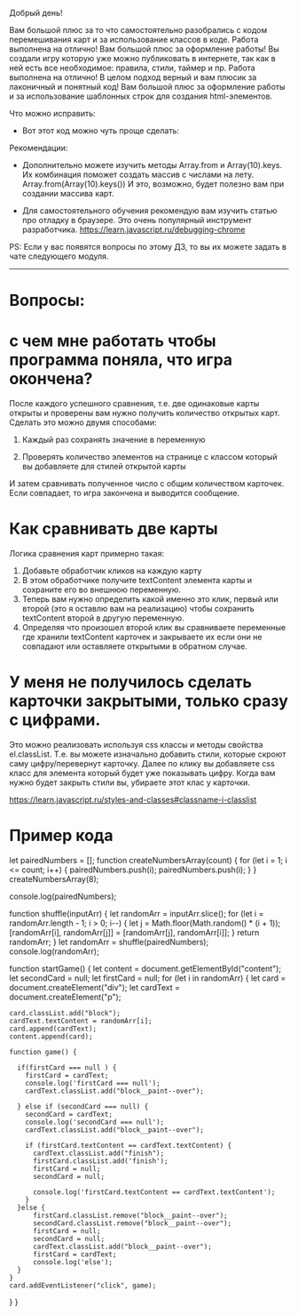 Добрый день!

Вам большой плюс за то что самостоятельно разобрались с кодом перемешивания карт и за использование классов в коде. Работа выполнена на отлично!
Вам большой плюс за оформление работы! Вы создали игру которую уже можно публиковать в интернете, так как в ней есть все необходимое: правила, стили, таймер и пр. Работа выполнена на отлично!
В целом подход верный и вам плюсик за лаконичный и понятный код!
Вам большой плюс за оформление работы и за использование шаблонных строк для создания html-элементов.


Что можно исправить:
- Вот этот код можно чуть проще сделать:


Рекомендации:
- Дополнительно можете изучить методы Array.from и Array(10).keys. Их комбинация поможет создать массив с числами на лету.
Array.from(Array(10).keys())
И это, возможно, будет полезно вам при создании массива карт.

- Для самостоятельного обучения рекомендую вам изучить статью про отладку в браузере. Это очень популярный инструмент разработчика.
https://learn.javascript.ru/debugging-chrome

PS: Если у вас появятся вопросы по этому ДЗ, то вы их можете задать в чате следующего модуля.

------
# Вопросы:

# с чем мне работать чтобы программа поняла, что игра окончена?

После каждого успешного сравнения, т.е. две одинаковые карты открыты и проверены вам нужно получить количество открытых карт.  Сделать это можно двумя способами:

1. Каждый раз сохранять значение в переменную

2. Проверять количество элементов на странице с классом который вы добавляете для стилей открытой карты

И затем сравнивать полученное число с общим количеством карточек. Если совпадает, то игра закончена и выводится сообщение.

# Как сравнивать две карты
Логика сравнения карт примерно такая:
1. Добавьте обработчик кликов на каждую карту
2. В этом обработчике получите textContent элемента карты и сохраните его во внешнюю переменную.
3. Теперь вам нужно определить какой именно это клик, первый или второй (это я оставлю вам на реализацию) чтобы сохранить textContent второй в другую переменную.
4. Определяя что произошел второй клик вы сравниваете переменные где хранили textContent карточек и закрываете их если они не совпадают или оставляете открытыми в обратном случае.

# У меня не получилось сделать карточки закрытыми, только сразу с цифрами.
Это можно реализовать используя css классы и методы свойства el.classList. Т.е. вы можете изначально добавить стили, которые скроют саму цифру/перевернут карточку. Далее по клику вы добавляете css класс для элемента который будет уже показывать цифру. Когда вам нужно будет закрыть стили вы, убираете этот клас у карточки.

https://learn.javascript.ru/styles-and-classes#classname-i-classlist


# Пример кода
let pairedNumbers = [];
function createNumbersArray(count) {
  for (let i = 1; i <= count; i++) {
    pairedNumbers.push(i);
    pairedNumbers.push(i);
  }
}
createNumbersArray(8);


console.log(pairedNumbers);

function shuffle(inputArr) {
  let randomArr = inputArr.slice();
  for (let i = randomArr.length - 1; i > 0; i--) {
    let j = Math.floor(Math.random() * (i + 1));
    [randomArr[i], randomArr[j]] = [randomArr[j], randomArr[i]];
  }
  return randomArr;
}
let randomArr = shuffle(pairedNumbers);
console.log(randomArr);


function startGame() {
  let content = document.getElementById("content");
  let secondCard = null;
  let firstCard = null;
  for (let i in randomArr) {
    let card = document.createElement("div");
    let cardText = document.createElement("p");

    card.classList.add("block");
    cardText.textContent = randomArr[i];
    card.append(cardText);
    content.append(card);

    function game() {

      if(firstCard === null ) {
        firstCard = cardText;
        console.log('firstCard === null');
        cardText.classList.add("block__paint--over");

      } else if (secondCard === null) {
        secondCard = cardText;
        console.log('secondCard === null');
        cardText.classList.add("block__paint--over");

        if (firstCard.textContent == cardText.textContent) {
          cardText.classList.add("finish");
          firstCard.classList.add('finish');
          firstCard = null;
          secondCard = null;

          console.log('firstCard.textContent == cardText.textContent');
        }
      }else {
          firstCard.classList.remove("block__paint--over");
          secondCard.classList.remove("block__paint--over");
          firstCard = null;
          secondCard = null;
          cardText.classList.add("block__paint--over");
          firstCard = cardText;
          console.log('else');
      }
    }
    card.addEventListener("click", game);
  }
}
